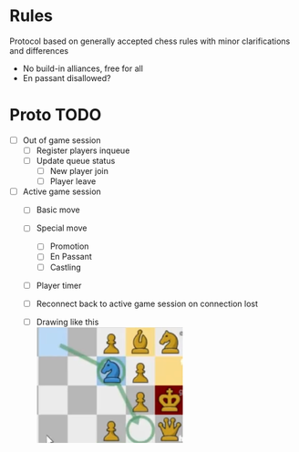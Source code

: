 # Rules
Protocol based on generally accepted chess rules with minor clarifications and differences
- No build-in alliances, free for all
- En passant disallowed?

# Proto TODO
- [ ] Out of game session
  - [ ] Register players inqueue
  - [ ] Update queue status
    - [ ] New player join
    - [ ] Player leave 
- [ ] Active game session
  - [ ] Basic move
  - [ ] Special move
    - [ ] Promotion
    - [ ] En Passant
    - [ ] Castling
  - [ ] Player timer
  - [ ] Reconnect back to active game session on connection lost
  - [ ] Drawing like this  
  ![alt text](BLOB/drawing.png)
 
